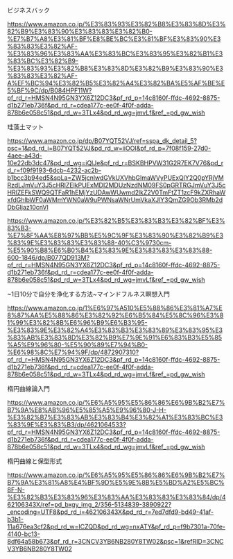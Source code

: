 ビジネスバック

https://www.amazon.co.jp/%E3%83%93%E3%82%B8%E3%83%8D%E3%82%B9%E3%83%90%E3%83%83%E3%82%B0-%E7%B7%A8%E3%81%BF%E8%BE%BC%E3%81%BF%E3%83%90%E3%83%83%E3%82%AF-%E3%83%96%E3%83%AA%E3%83%BC%E3%83%95%E3%82%B1%E3%83%BC%E3%82%B9-%E3%83%93%E3%82%B8%E3%83%8D%E3%82%B9%E3%83%90%E3%83%83%E3%82%AF-A%EF%BC%94%E3%82%B5%E3%82%A4%E3%82%BA%E5%AF%BE%E5%BF%9C/dp/B084HPF11W?pf_rd_r=HMSN4N95GN3YX6Z12DC3&pf_rd_p=14c8160f-ffdc-4692-8875-d1b271eb736f&pd_rd_r=cdea177c-ee0f-4f0f-adda-878b6e058c51&pd_rd_w=3TLx4&pd_rd_wg=jmvLf&ref_=pd_gw_wish


珪藻土マット

https://www.amazon.co.jp/dp/B07YQT52VJ/ref=sspa_dk_detail_5?psc=1&pd_rd_i=B07YQT52VJ&pd_rd_w=iiOOI&pf_rd_p=7f08f159-27d0-4aee-a43d-10e22db3dc47&pd_rd_wg=iQlJe&pf_rd_r=BSKBHPVW31G2R7EK7V76&pd_rd_r=f09f9193-6dcb-4232-ac2b-b1bcc3b94ed5&spLa=ZW5jcnlwdGVkUXVhbGlmaWVyPUExQlY2Q0pYRjVMRzdLJmVuY3J5cHRlZElkPUExMDI2MDUzNzdNM09FS0pGRTRGJmVuY3J5cHRlZEFkSWQ9QTFaR1hEMjYzUDAwWUwmd2lkZ2V0TmFtZT1zcF9kZXRhaWxfdGhlbWF0aWMmYWN0aW9uPWNsaWNrUmVkaXJlY3QmZG9Ob3RMb2dDbGljaz10cnVl

https://www.amazon.co.jp/%E3%82%B5%E3%83%B3%E3%82%BF%E3%83%B3-%E7%8F%AA%E8%97%BB%E5%9C%9F%E3%83%90%E3%82%B9%E3%83%9E%E3%83%83%E3%83%88-40%C3%9730cm-%E5%90%B8%E6%B0%B4%E3%83%9E%E3%83%83%E3%83%88-600-1846/dp/B077QD913M?pf_rd_r=HMSN4N95GN3YX6Z12DC3&pf_rd_p=14c8160f-ffdc-4692-8875-d1b271eb736f&pd_rd_r=cdea177c-ee0f-4f0f-adda-878b6e058c51&pd_rd_w=3TLx4&pd_rd_wg=jmvLf&ref_=pd_gw_wish


~1日10分で自分を浄化する方法~マインドフルネス瞑想入門

https://www.amazon.co.jp/1%E6%97%A510%E5%88%86%E3%81%A7%E8%87%AA%E5%88%86%E3%82%92%E6%B5%84%E5%8C%96%E3%81%99%E3%82%8B%E6%96%B9%E6%B3%95-%E3%83%9E%E3%82%A4%E3%83%B3%E3%83%89%E3%83%95%E3%83%AB%E3%83%8D%E3%82%B9%E7%9E%91%E6%83%B3%E5%85%A5%E9%96%80-%E5%90%89%E7%94%B0-%E6%98%8C%E7%94%9F/dp/4872907310?pf_rd_r=HMSN4N95GN3YX6Z12DC3&pf_rd_p=14c8160f-ffdc-4692-8875-d1b271eb736f&pd_rd_r=cdea177c-ee0f-4f0f-adda-878b6e058c51&pd_rd_w=3TLx4&pd_rd_wg=jmvLf&ref_=pd_gw_wish

楕円曲線論入門

https://www.amazon.co.jp/%E6%A5%95%E5%86%86%E6%9B%B2%E7%B7%9A%E8%AB%96%E5%85%A5%E9%96%80-J-H-%E3%82%B7%E3%83%AB%E3%83%B4%E3%82%A1%E3%83%BC%E3%83%9E%E3%83%B3/dp/4621064533?pf_rd_r=HMSN4N95GN3YX6Z12DC3&pf_rd_p=14c8160f-ffdc-4692-8875-d1b271eb736f&pd_rd_r=cdea177c-ee0f-4f0f-adda-878b6e058c51&pd_rd_w=3TLx4&pd_rd_wg=jmvLf&ref_=pd_gw_wish

楕円曲線と保型形式

https://www.amazon.co.jp/%E6%A5%95%E5%86%86%E6%9B%B2%E7%B7%9A%E3%81%A8%E4%BF%9D%E5%9E%8B%E5%BD%A2%E5%BC%8F-N-%E3%82%B3%E3%83%96%E3%83%AA%E3%83%83%E3%83%84/dp/462106343X/ref=pd_bxgy_img_2/356-5134839-3890922?_encoding=UTF8&pd_rd_i=462106343X&pd_rd_r=7ed7dfd9-bd49-41af-b3b1-11a676ea3cf2&pd_rd_w=ICZQD&pd_rd_wg=nxATY&pf_rd_p=f9b7301a-70fe-4140-bc13-8df64a58b673&pf_rd_r=3CNCV3YB6NB280Y8TW02&psc=1&refRID=3CNCV3YB6NB280Y8TW02
